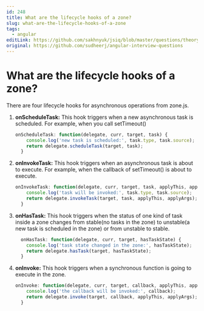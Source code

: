 ```yaml
---
id: 248
title: What are the lifecycle hooks of a zone?
slug: what-are-the-lifecycle-hooks-of-a-zone
tags:
  - angular
editLink: https://github.com/sakhnyuk/jsiq/blob/master/questions/theory/angular/248.md
original: https://github.com/sudheerj/angular-interview-questions
---
```


# What are the lifecycle hooks of a zone?

There are four lifecycle hooks for asynchronous operations from zone.js.

1. **onScheduleTask:** This hook triggers when a new asynchronous task is scheduled. For example, when you call setTimeout()
   ```js
   onScheduleTask: function(delegate, curr, target, task) {
       console.log('new task is scheduled:', task.type, task.source);
       return delegate.scheduleTask(target, task);
     }
   ```
2. **onInvokeTask:** This hook triggers when an asynchronous task is about to execute. For example, when the callback of setTimeout() is about to execute.
   ```js
   onInvokeTask: function(delegate, curr, target, task, applyThis, applyArgs) {
       console.log('task will be invoked:', task.type, task.source);
       return delegate.invokeTask(target, task, applyThis, applyArgs);
     }
   ```
3. **onHasTask:** This hook triggers when the status of one kind of task inside a zone changes from stable(no tasks in the zone) to unstable(a new task is scheduled in the zone) or from unstable to stable.
   ```js
     onHasTask: function(delegate, curr, target, hasTaskState) {
       console.log('task state changed in the zone:', hasTaskState);
       return delegate.hasTask(target, hasTaskState);
     }
   ```
4. **onInvoke:** This hook triggers when a synchronous function is going to execute in the zone.
   ```js
   onInvoke: function(delegate, curr, target, callback, applyThis, applyArgs) {
       console.log('the callback will be invoked:', callback);
       return delegate.invoke(target, callback, applyThis, applyArgs);
     }
   ```
